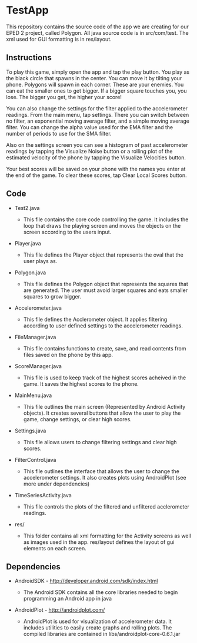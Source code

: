 TestApp
=======

This repository contains the source code of the app we are creating for our EPED 2 project, called Polygon. All java source code is in src/com/test. The xml used for GUI formatting is in res/layout.

Instructions
------------

To play this game, simply open the app and tap the play button. You play as the black circle that spawns in the center. You can move it by tilting your phone. Polygons will spawn in each corner. These are your enemies. You can eat the smaller ones to get bigger. If a bigger square touches you, you lose. The bigger you get, the higher your score!

You can also change the settings for the filter applied to the accelerometer readings. From the main menu, tap settings. There you can switch between no filter, an exponential moving average filter, and a simple moving average filter. You can change the alpha value used for the EMA filter and the number of periods to use for the SMA filter.

Also on the settings screen you can see a histogram of past accelerometer readings by tapping the Visualize Noise button or a rolling plot of the estimated velocity of the phone by tapping the Visualize Velocities button.

Your best scores will be saved on your phone with the names you enter at the end of the game. To clear these scores, tap Clear Local Scores button.

Code
----

* Test2.java

  * This file contains the core code controlling the game. It includes the loop that draws the playing screen and moves the objects on the screen according to the users input.

* Player.java

  * This file defines the Player object that represents the oval that the user plays as.

* Polygon.java

  * This file defines the Polygon object that represents the squares that are generated. The user must avoid larger squares and eats smaller squares to grow bigger.

* Accelerometer.java

  * This file defines the Acclerometer object. It applies filtering according to user defined settings to the accelerometer readings.

* FileManager.java

  * This file contains functions to create, save, and read contents from files saved on the phone by this app.

* ScoreManager.java

  * This file is used to keep track of the highest scores acheived in the game. It saves the highest scores to the phone.

* MainMenu.java

  * This file outlines the main screen (Represented by Android Activity objects). It creates several buttons that allow the user to play the game, change settings, or clear high scores.

* Settings.java

  * This file allows users to change filtering settings and clear high scores.

* FilterControl.java

  * This file outlines the interface that allows the user to change the accelerometer settings. It also creates plots using AndroidPlot (see more under dependencies)

* TimeSeriesActivity.java

  * This file controls the plots of the filtered and unfiltered acclerometer readings.

* res/

  * This folder contains all xml formatting for the Activity screens as well as images used in the app. res/layout defines the layout of gui elements on each screen. 

Dependencies
------------

* AndroidSDK - http://developer.android.com/sdk/index.html

  * The Android SDK contains all the core libraries needed to begin programming an Android app in java

* AndroidPlot - http://androidplot.com/

  * AndroidPlot is used for visualization of accelerometer data. It includes utilities to easily create graphs and rolling plots. The compiled libraries are contained in libs/androidplot-core-0.6.1.jar
